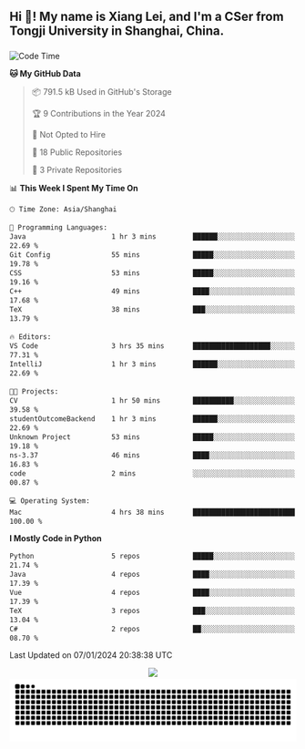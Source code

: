 <h2 align="left">Hi 👋! My name is Xiang Lei, and I'm a CSer from Tongji University in Shanghai, China.</h2>

###

<!--START_SECTION:waka-->
![Code Time](http://img.shields.io/badge/Code%20Time-415%20hrs%2057%20mins-blue)

**🐱 My GitHub Data** 

> 📦 791.5 kB Used in GitHub's Storage 
 > 
> 🏆 9 Contributions in the Year 2024
 > 
> 🚫 Not Opted to Hire
 > 
> 📜 18 Public Repositories 
 > 
> 🔑 3 Private Repositories 
 > 
📊 **This Week I Spent My Time On** 

```text
🕑︎ Time Zone: Asia/Shanghai

💬 Programming Languages: 
Java                     1 hr 3 mins         ██████░░░░░░░░░░░░░░░░░░░   22.69 % 
Git Config               55 mins             █████░░░░░░░░░░░░░░░░░░░░   19.78 % 
CSS                      53 mins             █████░░░░░░░░░░░░░░░░░░░░   19.16 % 
C++                      49 mins             ████░░░░░░░░░░░░░░░░░░░░░   17.68 % 
TeX                      38 mins             ███░░░░░░░░░░░░░░░░░░░░░░   13.79 % 

🔥 Editors: 
VS Code                  3 hrs 35 mins       ███████████████████░░░░░░   77.31 % 
IntelliJ                 1 hr 3 mins         ██████░░░░░░░░░░░░░░░░░░░   22.69 % 

🐱‍💻 Projects: 
CV                       1 hr 50 mins        ██████████░░░░░░░░░░░░░░░   39.58 % 
studentOutcomeBackend    1 hr 3 mins         ██████░░░░░░░░░░░░░░░░░░░   22.69 % 
Unknown Project          53 mins             █████░░░░░░░░░░░░░░░░░░░░   19.18 % 
ns-3.37                  46 mins             ████░░░░░░░░░░░░░░░░░░░░░   16.83 % 
code                     2 mins              ░░░░░░░░░░░░░░░░░░░░░░░░░   00.87 % 

💻 Operating System: 
Mac                      4 hrs 38 mins       █████████████████████████   100.00 % 
```

**I Mostly Code in Python** 

```text
Python                   5 repos             █████░░░░░░░░░░░░░░░░░░░░   21.74 % 
Java                     4 repos             ████░░░░░░░░░░░░░░░░░░░░░   17.39 % 
Vue                      4 repos             ████░░░░░░░░░░░░░░░░░░░░░   17.39 % 
TeX                      3 repos             ███░░░░░░░░░░░░░░░░░░░░░░   13.04 % 
C#                       2 repos             ██░░░░░░░░░░░░░░░░░░░░░░░   08.70 % 
```




 Last Updated on 07/01/2024 20:38:38 UTC
<!--END_SECTION:waka-->

<div align="center">
  <img src="https://github-readme-stats.vercel.app/api?username=Lei00764&show_icons=true&theme=radical" />
 </div>

 <div align="center">

<picture>
  <source media="(prefers-color-scheme: dark)" srcset="https://raw.githubusercontent.com/Lei00764/Lei00764/output/github-contribution-grid-snake-dark.svg">
  <source media="(prefers-color-scheme: light)" srcset="https://raw.githubusercontent.com/Lei00764/Lei00764/output/github-contribution-grid-snake.svg">
  <img alt="github contribution grid snake animation" src="https://raw.githubusercontent.com/Lei00764/Lei00764/output/github-contribution-grid-snake.svg">
</picture>

</div>





